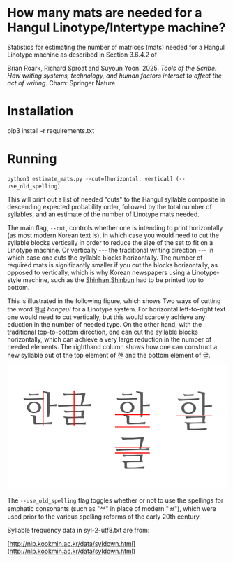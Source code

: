 # How many mats are needed for a Hangul Linotype/Intertype machine?

Statistics for estimating the number of matrices (mats) needed for a
Hangul Linotype machine as described in Section 3.6.4.2 of

Brian Roark, Richard Sproat and Suyoun Yoon. 2025. _Tools of the
Scribe: How writing systems, technology, and human factors interact to
affect the act of writing_. Cham: Springer Nature.

# Installation

pip3 install -r requirements.txt

# Running

`python3 estimate_mats.py --cut=[horizontal, vertical] (--use_old_spelling)`

This will print out a list of needed "cuts" to the Hangul syllable
composite in descending expected probability order, followed by the
total number of syllables, and an estimate of the number of Linotype
mats needed.

The main flag, `--cut`, controls whether one is intending to print
horizontally (as most modern Korean text is), in which case you would
need to cut the syllable blocks vertically in order to reduce the size
of the set to fit on a Linotype machine. Or vertically --- the
traditional writing direction --- in which case one cuts the syllable
blocks horizontally. The number of required mats is significantly
smaller if you cut the blocks horizontally, as opposed to vertically,
which is why Korean newspapers using a Linotype-style machine, such as
the [Shinhan Shinbun](https://en.wikipedia.org/wiki/Sinhan_Minbo) had to
be printed top to bottom.

This is illustrated in the following figure, which shows Two ways of
cutting the word 한글 _hangeul_ for a Linotype system. For horizontal
left-to-right text one would need to cut vertically, but this would
scarcely achieve any eduction in the number of needed type. On the
other hand, with the traditional top-to-bottom direction, one can cut
the syllable blocks horizontally, which can achieve a very large
reduction in the number of needed elements. The righthand column shows
how one can construct a new syllable out of the top element of 한 and
the bottom element of 글.

![Horizontal and vertical cuts of Hangul syllable blocks](https://github.com/rwsproat/hangul/blob/main/hangul_cuts.png)

The `--use_old_spelling` flag toggles whether or not to use the
spellings for emphatic consonants (such as "ᄲ" in place of modern
"ㅃ"), which were used prior to the various spelling reforms of the
early 20th century.

Syllable frequency data in syl-2-utf8.txt are from:

[http://nlp.kookmin.ac.kr/data/syldown.html](http://nlp.kookmin.ac.kr/data/syldown.html)





